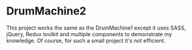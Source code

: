 # DrumMachine2
This project works the same as the DrumMachine1 except it uses SASS, jQuery, Redux toolkit and multiple components to demonstrate my knowledge. Of course, for such a small project it's not efficient.